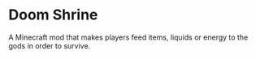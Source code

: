 Doom Shrine
===================

A Minecraft mod that makes players feed items, liquids or energy to the gods in order to survive.